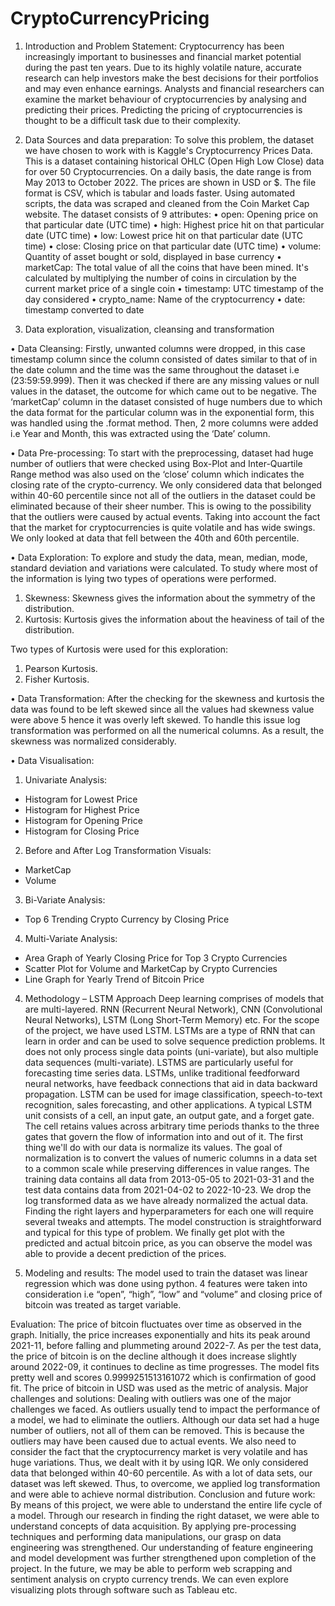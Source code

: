 # CryptoCurrencyPricing

1) Introduction and Problem Statement:
Cryptocurrency has been increasingly important to businesses and financial market potential during the past ten years. Due to its highly volatile nature, accurate research can help investors make the best decisions for their portfolios and may even enhance earnings. Analysts and financial researchers can examine the market behaviour of cryptocurrencies by analysing and predicting their prices. Predicting the pricing of cryptocurrencies is thought to be a difficult task due to their complexity.

2) Data Sources and data preparation:
To solve this problem, the dataset we have chosen to work with is Kaggle's Cryptocurrency Prices Data. This is a dataset containing historical OHLC (Open High Low Close) data for over 50 Cryptocurrencies. On a daily basis, the date range is from May 2013 to October 2022. The prices are shown in USD or $. The file format is CSV, which is tabular and loads faster. Using automated scripts, the data was scraped and cleaned from the Coin Market Cap website.
The dataset consists of 9 attributes:
•	open: Opening price on that particular date (UTC time)
•	high: Highest price hit on that particular date (UTC time)
•	 low: Lowest price hit on that particular date (UTC time)
•	close: Closing price on that particular date (UTC time)
•	volume: Quantity of asset bought or sold, displayed in base currency
•	marketCap: The total value of all the coins that have been mined. It's calculated by multiplying the number of coins in circulation by the current market price of a single coin
•	timestamp: UTC timestamp of the day considered
•	crypto_name: Name of the cryptocurrency
•	date: timestamp converted to date

3) Data exploration, visualization, cleansing and transformation

•	Data Cleansing: 
Firstly, unwanted columns were dropped, in this case timestamp column since the column consisted of dates similar to that of in the date column and the time was the same throughout the dataset i.e (23:59:59.999). 
Then it was checked if there are any missing values or null values in the dataset, the outcome for which came out to be negative.
The ‘marketCap’ column in the dataset consisted of huge numbers due to which the data format for the particular column was in the exponential form, this was handled using the .format method. 
Then, 2 more columns were added i.e Year and Month, this was extracted using  the ‘Date’ column. 

•	Data Pre-processing: 
To start with the preprocessing, dataset had huge number of outliers that were checked using Box-Plot and Inter-Quartile Range method was also used on the ‘close’ column which indicates the closing rate of the crypto-currency. We only considered data that belonged within 40-60 percentile since not all of the outliers in the dataset could be eliminated because of their sheer number. This is owing to the possibility that the outliers were caused by actual events. Taking into account the fact that the market for cryptocurrencies is quite volatile and has wide swings. We only looked at data that fell between the 40th and 60th percentile.

•	Data Exploration:
To explore and study the data, mean, median, mode, standard deviation and variations were calculated.
To study where most of the information is lying two types of operations were performed.
1.	Skewness: Skewness gives the information about the symmetry of the distribution.
2.	Kurtosis: Kurtosis gives the information about the heaviness of tail of the distribution.

Two types of Kurtosis were used for this exploration:
1.	Pearson Kurtosis.
2.	Fisher Kurtosis.

•	Data Transformation:
After the checking for the skewness and kurtosis the data was found to be left skewed since all the values had skewness value were above 5 hence it was overly left skewed. To handle this issue log transformation was performed on all the numerical columns. As a result, the skewness was normalized considerably. 

•	Data Visualisation: 
1.	Univariate Analysis:
-	Histogram for Lowest Price
-	Histogram for Highest Price
-	Histogram for Opening Price
-	Histogram for Closing Price
2.	Before and After Log Transformation Visuals:
-	MarketCap
-	Volume
3.	Bi-Variate Analysis:
-	Top 6 Trending Crypto Currency by Closing Price
4.	Multi-Variate Analysis:
-	Area Graph of Yearly Closing Price for Top 3 Crypto Currencies
-	Scatter Plot for Volume and MarketCap by Crypto Currencies
-	Line Graph for Yearly Trend of Bitcoin Price

4) Methodology – LSTM Approach 
Deep learning comprises of models that are multi-layered. RNN (Recurrent Neural Network), CNN (Convolutional Neural Networks), LSTM (Long Short-Term Memory) etc. For the scope of the project, we have used LSTM. 
LSTMs are a type of RNN that can learn in order and can be used to solve sequence prediction problems. It does not only process single data points (uni-variate), but also multiple data sequences (multi-variate). LSTMS are particularly useful for forecasting time series data. LSTMs, unlike traditional feedforward neural networks, have feedback connections that aid in data backward propagation. LSTM can be used for image classification, speech-to-text recognition, sales forecasting, and other applications.
A typical LSTM unit consists of a cell, an input gate, an output gate, and a forget gate. The cell retains values across arbitrary time periods thanks to the three gates that govern the flow of information into and out of it.
The first thing we'll do with our data is normalize its values. The goal of normalization is to convert the values of numeric columns in a data set to a common scale while preserving differences in value ranges. The training data contains all data from 2013-05-05 to 2021-03-31 and the test data contains data from 2021-04-02 to 2022-10-23. We drop the log transformed data as we have already normalized the actual data. 
Finding the right layers and hyperparameters for each one will require several tweaks and attempts. The model construction is straightforward and typical for this type of problem.
We finally get plot with the predicted and actual bitcoin price, as you can observe the model was able to provide a decent prediction of the prices. 

5) Modeling and results:
The model used to train the dataset was linear regression which was done using python. 4 features were taken into consideration i.e “open”, “high”, “low” and “volume” and closing price of bitcoin was treated as target variable. 
 
Evaluation:
The price of bitcoin fluctuates over time as observed in the graph. Initially, the price increases exponentially and hits its peak around 2021-11, before falling and plummeting around 2022-7. As per the test data, the price of bitcoin is on the decline although it does increase slightly around 2022-09, it continues to decline as time progresses. The model fits pretty well and scores 0.9999251513161072 which is confirmation of good fit. The price of bitcoin in USD was used as the metric of analysis.
Major challenges and solutions:
Dealing with outliers was one of the major challenges we faced. As outliers usually tend to impact the performance of a model, we had to eliminate the outliers. Although our data set had a huge number of outliers, not all of them can be removed. This is because the outliers may have been caused due to actual events. We also need to consider the fact that the cryptocurrency market is very volatile and has huge variations. Thus, we dealt with it by using IQR. We only considered data that belonged within 40-60 percentile.
As with a lot of data sets, our dataset was left skewed. Thus, to overcome, we applied log transformation and were able to achieve normal distribution. 
Conclusion and future work:
By means of this project, we were able to understand the entire life cycle of a model. Through our research in finding the right dataset, we were able to understand concepts of data acquisition. By applying pre-processing techniques and performing data manipulations, our grasp on data engineering was strengthened. Our understanding of feature engineering and model development was further strengthened upon completion of the project. In the future, we may be able to perform web scrapping and sentiment analysis on crypto currency trends. We can even explore visualizing plots through software such as Tableau etc. 
